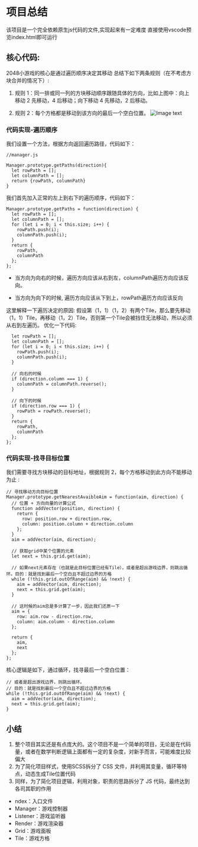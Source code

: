 # 项目总结
该项目是一个完全依赖原生js代码的文件,实现起来有一定难度
直接使用vscode预览index.html即可运行
## 核心代码:
2048小游戏的核心是通过遍历顺序决定其移动
总结下如下两条规则（在不考虑方块合并的情况下）:
1. 规则 1：同一排或同一列的方块移动顺序跟随具体的方向，比如上图中：向上移动 2 先移动，4 后移动；向下移动 4 先移动，2 后移动。

2. 规则 2：每个方格都是移动到该方向的最后一个空白位置。
![Image text](https://style.youkeda.com/img/course/f10/4/2.jpeg)
### 代码实现-遍历顺序

我们设置一个方法，根据方向返回遍历路径，代码如下：
```
//manager.js

Manager.prototype.getPaths(direction){
  let rowPath = [];
  let columnPath = [];
  return {rowPath, columnPath}
}
```

我们首先加入正常的左上到右下的遍历顺序，代码如下：
```
Manager.prototype.getPaths = function(direction) {
  let rowPath = [];
  let columnPath = [];
  for (let i = 0; i < this.size; i++) {
    rowPath.push(i);
    columnPath.push(i);
  }
  return {
    rowPath,
    columnPath
  };
};
```
- 当方向为向右的时候，遍历方向应该从右到左，columnPath遍历方向应该反向。

- 当方向为向下的时候, 遍历方向应该从下到上，rowPath遍历方向应该反向

这里解释一下遍历决定的原因:
假设第（1，1）（1，2）有两个Tile，那么要先移动（1，1）Tile，再移动（1，2）Tile，否则第一个Tile会被挡住无法移动，所以必须从右到左遍历。
优化一下代码:
```Manager.prototype.getPaths = function(direction) {
  let rowPath = [];
  let columnPath = [];
  for (let i = 0; i < this.size; i++) {
    rowPath.push(i);
    columnPath.push(i);
  }

  // 向右的时候
  if (direction.column === 1) {
    columnPath = columnPath.reverse();
  }

  // 向下的时候
  if (direction.row === 1) {
    rowPath = rowPath.reverse();
  }
  return {
    rowPath,
    columnPath
  };
};
```
### 代码实现-找寻目标位置
我们需要寻找方块移动的目标地址，根据规则 2，每个方格移动到此方向不能移动为止 :
```
// 寻找移动方向目标位置
Manager.prototype.getNearestAvaibleAim = function(aim, direction) {
  // 位置 + 方向向量的计算公式
  function addVector(position, direction) {
    return {
      row: position.row + direction.row,
      column: position.column + direction.column
    };
  }
  aim = addVector(aim, direction);

  // 获取grid中某个位置的元素
  let next = this.grid.get(aim);

  // 如果next元素存在（也就是此目标位置已经有Tile），或者是超出游戏边界，则跳出循环。目的：就是找到最后一个空白且不超过边界的方格
  while (!this.grid.outOfRange(aim) && !next) {
    aim = addVector(aim, direction);
    next = this.grid.get(aim);
  }

  // 这时候的aim总是多计算了一步，因此我们还原一下
  aim = {
    row: aim.row - direction.row,
    column: aim.column - direction.column
  };

  return {
    aim,
    next
  };
};
```
核心逻辑是如下，通过循环，找寻最后一个空白位置：

```// 如果next元素存在（也就是此目标位置已经有Tile，
// 或者是超出游戏边界，则跳出循环。
// 目的：就是找到最后一个空白且不超过边界的方格
while (!this.grid.outOfRange(aim) && !next) {
  aim = addVector(aim, direction);
  next = this.grid.get(aim);
}
```



## 小结

1. 整个项目其实还是有点庞大的。这个项目不是一个简单的项目，无论是在代码量，或者在数学判断逻辑上面都有一定的复杂度，对新手而言，可能难度比较偏大
2. 为了简化项目样式，使用SCSS拆分了 CSS 文件，并利用其变量，循环等特点，动态生成Tile位置代码
3. 同样，为了简化项目逻辑，利用对象，职责的思路拆分了 JS 代码，最终达到各司其职的作用

- ndex：入口文件
- Manager：游戏控制器
- Listener：游戏监听器
- Render：游戏渲染器
- Grid：游戏面板
- Tile：游戏方格
